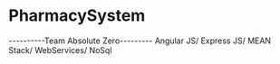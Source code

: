 # PharmacySystem
----------Team Absolute Zero---------
Angular JS/ Express JS/ MEAN Stack/ WebServices/ NoSql
